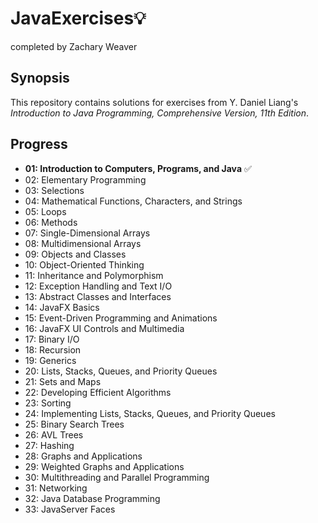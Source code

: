 # JavaExercises💡
completed by Zachary Weaver

## Synopsis 
This repository contains solutions for exercises from Y. Daniel Liang's *Introduction to Java Programming, Comprehensive Version, 11th Edition*.

## Progress 
- __01: Introduction to Computers, Programs, and Java__  ✅ 
- 02: Elementary Programming
- 03: Selections
- 04: Mathematical Functions, Characters, and Strings 
- 05: Loops
- 06: Methods
- 07: Single-Dimensional Arrays
- 08: Multidimensional Arrays
- 09: Objects and Classes
- 10: Object-Oriented Thinking 
- 11: Inheritance and Polymorphism 
- 12: Exception Handling and Text I/O
- 13: Abstract Classes and Interfaces
- 14: JavaFX Basics 
- 15: Event-Driven Programming and Animations
- 16: JavaFX UI Controls and Multimedia 
- 17: Binary I/O 
- 18: Recursion 
- 19: Generics 
- 20: Lists, Stacks, Queues, and Priority Queues 
- 21: Sets and Maps 
- 22: Developing Efficient Algorithms 
- 23: Sorting 
- 24: Implementing Lists, Stacks, Queues, and Priority Queues
- 25: Binary Search Trees 
- 26: AVL Trees 
- 27: Hashing 
- 28: Graphs and Applications 
- 29: Weighted Graphs and Applications 
- 30: Multithreading and Parallel Programming 
- 31: Networking 
- 32: Java Database Programming 
- 33: JavaServer Faces 
